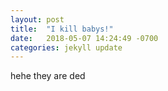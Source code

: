 ```yaml
---
layout: post
title:  "I kill babys!"
date:   2018-05-07 14:24:49 -0700
categories: jekyll update
---
```

hehe they are ded
